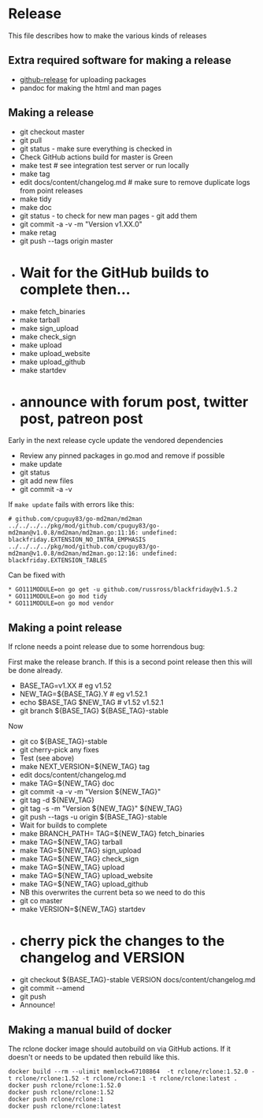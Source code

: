 # Release

This file describes how to make the various kinds of releases

## Extra required software for making a release

  * [github-release](https://github.com/aktau/github-release) for uploading packages
  * pandoc for making the html and man pages

## Making a release

  * git checkout master
  * git pull
  * git status - make sure everything is checked in
  * Check GitHub actions build for master is Green
  * make test # see integration test server or run locally
  * make tag
  * edit docs/content/changelog.md # make sure to remove duplicate logs from point releases
  * make tidy
  * make doc
  * git status - to check for new man pages - git add them
  * git commit -a -v -m "Version v1.XX.0"
  * make retag
  * git push --tags origin master
  * # Wait for the GitHub builds to complete then...
  * make fetch_binaries
  * make tarball
  * make sign_upload
  * make check_sign
  * make upload
  * make upload_website
  * make upload_github
  * make startdev
  * # announce with forum post, twitter post, patreon post

Early in the next release cycle update the vendored dependencies

  * Review any pinned packages in go.mod and remove if possible
  * make update
  * git status
  * git add new files
  * git commit -a -v

If `make update` fails with errors like this:

```
# github.com/cpuguy83/go-md2man/md2man
../../../../pkg/mod/github.com/cpuguy83/go-md2man@v1.0.8/md2man/md2man.go:11:16: undefined: blackfriday.EXTENSION_NO_INTRA_EMPHASIS
../../../../pkg/mod/github.com/cpuguy83/go-md2man@v1.0.8/md2man/md2man.go:12:16: undefined: blackfriday.EXTENSION_TABLES
```

Can be fixed with

    * GO111MODULE=on go get -u github.com/russross/blackfriday@v1.5.2
    * GO111MODULE=on go mod tidy
    * GO111MODULE=on go mod vendor
 

## Making a point release

If rclone needs a point release due to some horrendous bug:

First make the release branch.  If this is a second point release then
this will be done already.

  * BASE_TAG=v1.XX          # eg v1.52
  * NEW_TAG=${BASE_TAG}.Y   # eg v1.52.1
  * echo $BASE_TAG $NEW_TAG # v1.52 v1.52.1
  * git branch ${BASE_TAG} ${BASE_TAG}-stable

Now

  * git co ${BASE_TAG}-stable
  * git cherry-pick any fixes
  * Test (see above)
  * make NEXT_VERSION=${NEW_TAG} tag
  * edit docs/content/changelog.md
  * make TAG=${NEW_TAG} doc
  * git commit -a -v -m "Version ${NEW_TAG}"
  * git tag -d ${NEW_TAG}
  * git tag -s -m "Version ${NEW_TAG}" ${NEW_TAG}
  * git push --tags -u origin ${BASE_TAG}-stable
  * Wait for builds to complete
  * make BRANCH_PATH= TAG=${NEW_TAG} fetch_binaries
  * make TAG=${NEW_TAG} tarball
  * make TAG=${NEW_TAG} sign_upload
  * make TAG=${NEW_TAG} check_sign
  * make TAG=${NEW_TAG} upload
  * make TAG=${NEW_TAG} upload_website
  * make TAG=${NEW_TAG} upload_github
  * NB this overwrites the current beta so we need to do this
  * git co master
  * make VERSION=${NEW_TAG} startdev
  * # cherry pick the changes to the changelog and VERSION
  * git checkout ${BASE_TAG}-stable VERSION docs/content/changelog.md
  * git commit --amend
  * git push
  * Announce!

## Making a manual build of docker

The rclone docker image should autobuild on via GitHub actions.  If it doesn't
or needs to be updated then rebuild like this.

```
docker build --rm --ulimit memlock=67108864  -t rclone/rclone:1.52.0 -t rclone/rclone:1.52 -t rclone/rclone:1 -t rclone/rclone:latest .
docker push rclone/rclone:1.52.0
docker push rclone/rclone:1.52
docker push rclone/rclone:1
docker push rclone/rclone:latest
```
